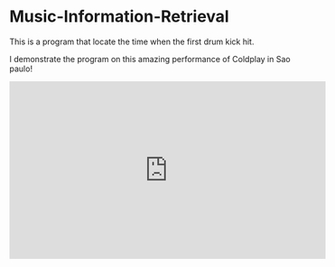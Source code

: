 # Music-Information-Retrieval

This is a program that locate the time when the first drum kick hit.

I demonstrate the program on this amazing performance of Coldplay in Sao paulo!
<iframe src="https://www.youtube.com/watch?v=-ZvsGmYKhcU" width="560" height="315" frameborder="0" allowfullscreen></iframe>

